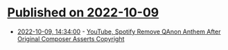 # [Published on 2022-10-09](index.md)

* [2022-10-09, 14:34:00](https://news.slashdot.org/story/22/10/08/2254254/youtube-spotify-remove-qanon-anthem-after-original-composer-asserts-copyright?utm_source=rss1.0mainlinkanon&utm_medium=feed) - [YouTube, Spotify Remove QAnon Anthem After Original Composer Asserts Copyright](https://news.slashdot.org/story/22/10/08/2254254/youtube-spotify-remove-qanon-anthem-after-original-composer-asserts-copyright?utm_source=rss1.0mainlinkanon&utm_medium=feed)
